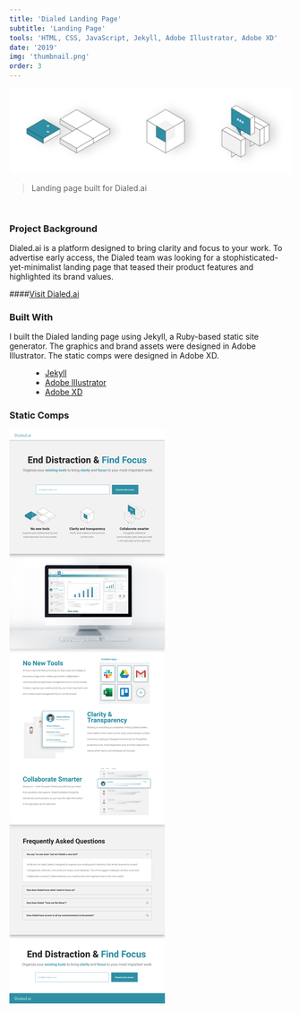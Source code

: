 ```yaml
---
title: 'Dialed Landing Page'
subtitle: 'Landing Page'
tools: 'HTML, CSS, JavaScript, Jekyll, Adobe Illustrator, Adobe XD'
date: '2019'
img: 'thumbnail.png'
order: 3
---
```


<img src="feature.png" alt="gabriel kuettel dialed landing page" title="gabriel kuettel dialed landing page">

> Landing page built for Dialed.ai

<br>

### Project Background

Dialed.ai is a platform designed to bring clarity and focus to your work. To advertise early access, the Dialed team was looking for a stophisticated-yet-minimalist landing page that teased their product features and highlighted its brand values.

####[Visit Dialed.ai](https://dialed.ai/)

### Built With

I built the Dialed landing page using Jekyll, a Ruby-based static site generator. The graphics and brand assets were designed in Adobe Illustrator. The static comps were designed in Adobe XD.

<ul style="margin-left: 40px;">
   <li>
      <a href="https://jekyllrb.com/">Jekyll</a>
   </li>
   <li>
      <a href="https://www.adobe.com/products/illustrator.html">Adobe Illustrator</a>
   </li>
   <li>
      <a href="https://www.adobe.com/products/xd.html">Adobe XD</a>
   </li>
</ul>

### Static Comps

<img src="static-comp.png" alt="gabriel kuettel static comp" title="gabriel kuettel static comp">

<br/>
